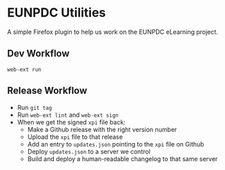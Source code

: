# EUNPDC Utilities

A simple Firefox plugin to help us work on the EUNPDC eLearning project.

## Dev Workflow

`web-ext run`

## Release Workflow

- Run `git tag`
- Run `web-ext lint` and `web-ext sign`
- When we get the signed `xpi` file back:
  - Make a Github release with the right version number
  - Upload the `xpi` file to that release
  - Add an entry to `updates.json` pointing to the `xpi` file on Github
  - Deploy `updates.json` to a server we control
  - Build and deploy a human-readable changelog to that same server

```

```
